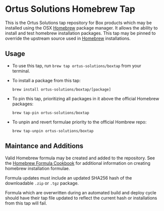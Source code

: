 Ortus Solutions Homebrew Tap
============================

This is the Ortus Solutions tap repository for Box products which may be installed using the OSX [Homebrew][1] package manager.  It allows the ability to install and test homebrew installation packages.  This tap may be pinned to override the upstream source used in [Homebrew][1] installations.

Usage
-----

- To use this tap, run `brew tap ortus-solutions/boxtap` from your terminal.
- To install a package from this tap:
  
  `brew install ortus-solutions/boxtap/[package]`

- To pin this tap, prioritizing all packages in it above the official Homebrew packages:

  `brew tap-pin ortus-solutions/boxtap`

- To unpin and revert formulae priority to the official Hombrew repo:

  `brew tap-unpin ortus-solutions/boxtap`


Maintance and Additions
----------------------

Valid Homebrew formula may be created and added to the repository.  See the [Homebrew Formula Cookbook][2] for additional information on creating homebrew installation formulae.

Formula updates must include an updated SHA256 hash of the downloadable `.zip` or `.tgz` package.  

Formula which are overwritten during an automated build and deploy cycle should have their tap file updated to reflect the current hash or installations from this tap will fail.


[1]: http://brew.sh/
[2]: https://github.com/Homebrew/homebrew/blob/master/share/doc/homebrew/Formula-Cookbook.md
